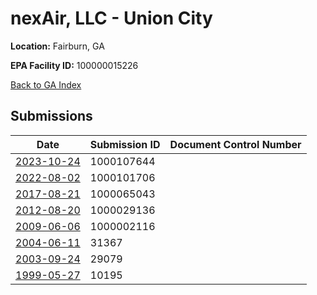 # nexAir, LLC - Union City

**Location:** Fairburn, GA

**EPA Facility ID:** 100000015226

[Back to GA Index](../../index.md)

## Submissions

| Date | Submission ID | Document Control Number |
|------|--------------|-------------------------|
| [2023-10-24](submissions/1000107644.md) | 1000107644 |  |
| [2022-08-02](submissions/1000101706.md) | 1000101706 |  |
| [2017-08-21](submissions/1000065043.md) | 1000065043 |  |
| [2012-08-20](submissions/1000029136.md) | 1000029136 |  |
| [2009-06-06](submissions/1000002116.md) | 1000002116 |  |
| [2004-06-11](submissions/31367.md) | 31367 |  |
| [2003-09-24](submissions/29079.md) | 29079 |  |
| [1999-05-27](submissions/10195.md) | 10195 |  |
